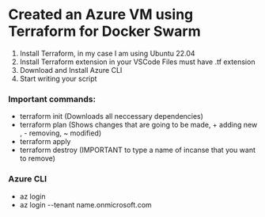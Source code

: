 # Created an Azure VM using **Terraform** for Docker Swarm
1. Install Terraform, in my case I am using Ubuntu 22.04
2. Install Terraform extension in your VSCode
Files must have .tf extension
3. Download and Install Azure CLI 
4. Start writing your script
###  Important commands:
- terraform init (Downloads all neccessary dependencies)
- terraform plan (Shows changes that are going to be made, + adding new , - removing, ~ modified)
- terraform apply 
- terraform destroy (IMPORTANT to type a name of incanse that you want to remove)
### Azure CLI 
- az login
- az login --tenant name.onmicrosoft.com
